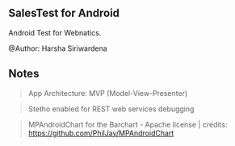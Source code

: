 ## SalesTest for Android

Android Test for Webnatics.

@Author: Harsha Siriwardena

## Notes

> App Architecture: MVP (Model-View-Presenter)

> Stetho enabled for REST web services debugging

> MPAndroidChart for the Barchart - Apache license | credits: https://github.com/PhilJay/MPAndroidChart
